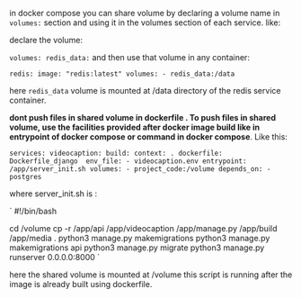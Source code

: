 in docker compose you can share volume by declaring a volume name in `volumes:` section and using it in the volumes section of each service. like:


declare the volume:

`
volumes:
  redis_data:
`
and then use that volume in any container:

`
redis:
    image: "redis:latest"
    volumes:
      - redis_data:/data
`

here `redis_data` volume is mounted at /data directory of the redis service container.

**dont push files in shared volume in dockerfile . To push files in shared volume, use the facilities provided after docker image build like in entrypoint of docker compose or command in docker compose**. Like this:

`
services:
  videocaption:
    build:
      context: .
      dockerfile: Dockerfile_django 
    env_file:
      - videocaption.env
    entrypoint: /app/server_init.sh
    volumes:
      - project_code:/volume
    depends_on:
      - postgres
`

where server_init.sh is :

`
  #!/bin/bash

  cd /volume
  cp -r /app/api /app/videocaption /app/manage.py /app/build /app/media .
  python3 manage.py makemigrations
  python3 manage.py makemigrations api 
  python3 manage.py migrate
  python3 manage.py runserver 0.0.0.0:8000
`

here the shared volume is mounted at /volume
this script is running after the image is already built using dockerfile.
